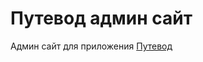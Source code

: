 # Путевод админ сайт

Админ сайт для приложения [Путевод](https://github.com/slash0t/travel-planner)
